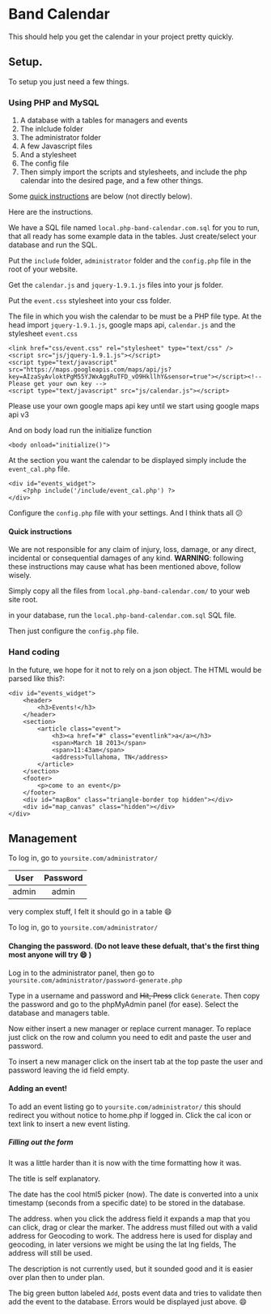 Band Calendar
=============

This should help you get the calendar in your project pretty quickly.

## Setup.
To setup you just need a few things.

### Using PHP and MySQL

1. A database with a tables for managers and events 
2. The inlclude folder
3. The administrator folder
4. A few Javascript files
5. And a stylesheet
6. The config file
7. Then simply import the scripts and stylesheets, and include the php calendar into the desired page, and a few other things.

Some [quick instructions](#quick-instructions) are below (not directly below).

Here are the instructions.

We have a SQL file named `local.php-band-calendar.com.sql` for you to run, that all ready has some example data in the tables. Just create/select your database and run the SQL.

Put the `include` folder, `administrator` folder and the `config.php` file in the root of your website.

Get the `calendar.js` and `jquery-1.9.1.js` files into your js folder.

Put the `event.css` stylesheet into your css folder.

The file in which you wish the calendar to be must be a PHP file type. At the head import `jquery-1.9.1.js`, google maps api, `calendar.js` and the stylesheet `event.css`

	<link href="css/event.css" rel="stylesheet" type="text/css" />
	<script src="js/jquery-1.9.1.js"></script>
	<script type="text/javascript" src="https://maps.googleapis.com/maps/api/js?key=AIzaSyAvloktPgM55YJWxAggRuTFD_vO9HkllhY&sensor=true"></script><!-- Please get your own key -->
	<script type="text/javascript" src="js/calendar.js"></script>

Please use your own google maps api key until we start using google maps api v3

And on body load run the initialize function
		
	<body onload="initialize()">

At the section you want the calendar to be displayed simply include the `event_cal.php` file.

	<div id="events_widget">
		<?php include('/include/event_cal.php') ?>
	</div>

Configure the `config.php` file with your settings.
And I think thats all :confused:


#### <a id="quick-instructions"></a>Quick instructions

We are not responsible for any claim of injury, loss, damage, or any direct, incidental or consequential damages of any kind. **WARNING**: following these instructions may cause what has been mentioned above, follow wisely.

Simply copy all the files from `local.php-band-calendar.com/` to your web site root.

in your database, run the `local.php-band-calendar.com.sql` SQL file.

Then just configure the `config.php` file.


### Hand coding
In the future, we hope for it not to rely on a json object. The HTML would be parsed like this?:

	<div id="events_widget">
	    <header>
			<h3>Events!</h3>
		</header>
		<section>
			<article class="event">
				<h3><a href="#" class="eventlink">a</a></h3>
				<span>March 18 2013</span>
				<span>11:43am</span>
				<address>Tullahoma, TN</address>
			</article>
		</section>
		<footer>
			<p>come to an event</p>
		</footer>
		<div id="mapBox" class="triangle-border top hidden"></div>
		<div id="map_canvas" class="hidden"></div>
	</div>

## Management

To log in, go to `yoursite.com/administrator/`

| User          | Password      |
| ------------- |:-------------:|
| admin         | admin         |

very complex stuff, I felt it should go in a table :smile:

To log in, go to `yoursite.com/administrator/`

#### Changing the password. (Do not leave these defualt, that's the first thing most anyone will try :smile: )

Log in to the administrator panel, then go to `yoursite.com/administrator/password-generate.php`

Type in a username and password and ~~Hit, Press~~ click `Generate`. Then copy the password and go to the phpMyAdmin panel (for ease). Select the database and managers table. 

Now either insert a new manager or replace current manager. To replace just click on the row and column you need to edit and paste the user and password.

To insert a new manager click on the insert tab at the top paste the user and password leaving the id field empty.

#### Adding an event!

To add an event listing go to `yoursite.com/administrator/` this should redirect you without notice to home.php if logged in. Click the cal icon or text link to insert a new event listing.

##### Filling out the form

It was a little harder than it is now with the time formatting how it was.

The title is self explanatory.

The date has the cool html5 picker (now). The date is converted into a unix timestamp (seconds from a specific date) to be stored in the database.

The address. when you click the address field it expands a map that you can click, drag or clear the marker. The address must filled out with a valid address for Geocoding to work. The address here is used for display and geocoding, in later versions we might be using the lat lng fields, The address will still be used.

The description is not currently used, but it sounded good and it is easier over plan then to under plan.

The big green button labeled `Add`, posts event data and tries to validate then add the event to the database. Errors would be displayed just above. :smile: